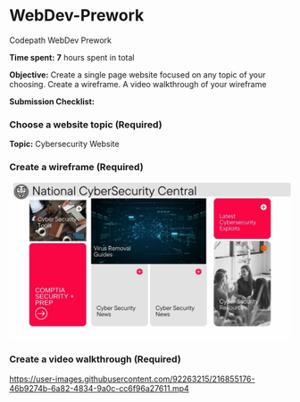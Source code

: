 # WebDev-Prework
Codepath WebDev Prework

**Time spent:** **7** hours spent in total

**Objective:** Create a single page website focused on any topic of your choosing. Create a wireframe. A video walkthrough of your wireframe

**Submission Checklist:**
### Choose a website topic (Required)

**Topic:** Cybersecurity Website

### Create a wireframe  (Required)
<img src="https://github.com/Ybrahm22/WebDev-Prework/blob/main/Global%20News.jpg">

### Create a video walkthrough  (Required)

<https://user-images.githubusercontent.com/92263215/216855176-46b9274b-6a82-4834-9a0c-cc6f96a27611.mp4>



    
    

